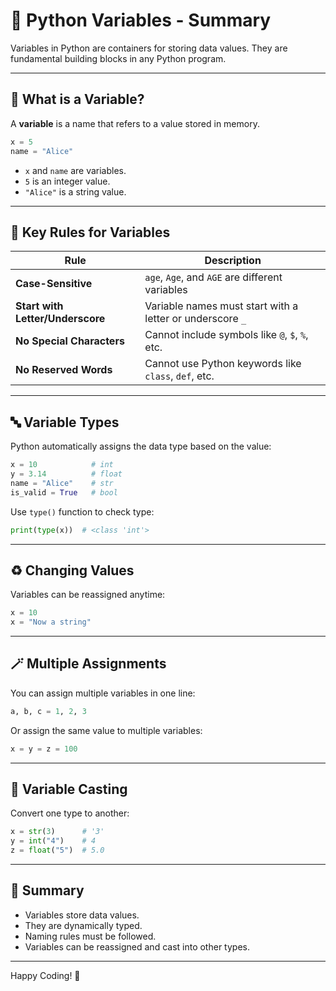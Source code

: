 
# 🐍 Python Variables - Summary

Variables in Python are containers for storing data values. They are fundamental building blocks in any Python program.

---

## 📌 What is a Variable?

A **variable** is a name that refers to a value stored in memory.

```python
x = 5
name = "Alice"
```

- `x` and `name` are variables.
- `5` is an integer value.
- `"Alice"` is a string value.

---

## 🧠 Key Rules for Variables

| Rule                         | Description                                                   |
|-----------------------------|---------------------------------------------------------------|
| **Case-Sensitive**          | `age`, `Age`, and `AGE` are different variables               |
| **Start with Letter/Underscore** | Variable names must start with a letter or underscore `_` |
| **No Special Characters**   | Cannot include symbols like `@`, `$`, `%`, etc.               |
| **No Reserved Words**       | Cannot use Python keywords like `class`, `def`, etc.          |

---

## 🔤 Variable Types

Python automatically assigns the data type based on the value:

```python
x = 10            # int
y = 3.14          # float
name = "Alice"    # str
is_valid = True   # bool
```

Use `type()` function to check type:

```python
print(type(x))  # <class 'int'>
```

---

## ♻️ Changing Values

Variables can be reassigned anytime:

```python
x = 10
x = "Now a string"
```

---

## 🪄 Multiple Assignments

You can assign multiple variables in one line:

```python
a, b, c = 1, 2, 3
```

Or assign the same value to multiple variables:

```python
x = y = z = 100
```

---

## 🔄 Variable Casting

Convert one type to another:

```python
x = str(3)      # '3'
y = int("4")    # 4
z = float("5")  # 5.0
```

---

## 📝 Summary

- Variables store data values.
- They are dynamically typed.
- Naming rules must be followed.
- Variables can be reassigned and cast into other types.

---

Happy Coding! 🚀
